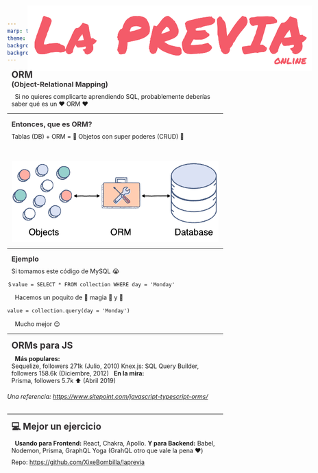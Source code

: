 ```yaml
---
marp: true
theme: gaia
backgroundColor: #fff
backgroundImage: url('https://venngage-wordpress.s3.amazonaws.com/uploads/2018/11/15-Presentation-Background-Examples37.png')
---
```


<!-- Para ver esto bonito necesitas este plugin: https://marketplace.visualstudio.com/items?itemName=marp-team.marp-vscode -->

<style>

  img[alt~="center"] {
    display: block;
    margin: auto;
    padding-top: 50px
  }

  img[alt~="logo"] {
    display: block;
    position: absolute;
    right: 20px;
    top: 30px;
  }

  h1, h2, h3 {
    margin: 0 0 0 10px;
    color: #353234;
  }

  p {
    margin: 10px;
  }

</style>

![w:150 logo](./logo.png)
## ORM
### (Object-Relational Mapping)
&nbsp;
Si no quieres complicarte aprendiendo SQL, probablemente deberías saber qué es un :heart: ORM :heart:

---
![w:150 logo](./logo.png)
### Entonces, que es ORM?

Tablas (DB) + ORM  = :star2: Objetos con super poderes (CRUD) :star2:
&nbsp;
![w:700 center](./map.png)

---
![w:150 logo](./logo.png)
### Ejemplo

Si tomamos este código de MySQL :sob:

```markdown
＄value = SELECT * FROM collection WHERE day = 'Monday'
```
&nbsp;
Hacemos un poquito de :crystal_ball: magia :crystal_ball: y :confetti_ball:

```markdown
value = collection.query(day = 'Monday')
```
&nbsp;
Mucho mejor :relieved:

---
![w:150 logo](./logo.png)
## ORMs para JS
&nbsp;
**Más populares:** \
Sequelize, followers 271k (Julio, 2010)
Knex.js: SQL Query Builder, followers 158.6k (Diciembre, 2012)
&nbsp;
**En la mira:** \
Prisma, followers 5.7k :arrow_up: (Abril 2019)
&nbsp;
###### Una referencia: https://www.sitepoint.com/javascript-typescript-orms/
---
![w:150 logo](./logo.png)
## :computer: Mejor un ejercicio
&nbsp;
**Usando para Frontend:** React, Chakra, Apollo.
**Y para Backend:** Babel, Nodemon, Prisma, GraphQL Yoga (GrahQL otro que vale la pena :heart:)

Repo: https://github.com/XixeBombilla/laprevia